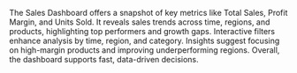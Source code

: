The Sales Dashboard offers a snapshot of key metrics like Total Sales, Profit Margin, and Units Sold. It reveals sales trends across time, regions, and products, highlighting top performers and growth gaps. Interactive filters enhance analysis by time, region, and category. Insights suggest focusing on high-margin products and improving underperforming regions. Overall, the dashboard supports fast, data-driven decisions.

